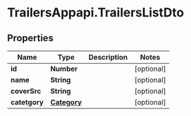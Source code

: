 # TrailersAppapi.TrailersListDto

## Properties
Name | Type | Description | Notes
------------ | ------------- | ------------- | -------------
**id** | **Number** |  | [optional] 
**name** | **String** |  | [optional] 
**coverSrc** | **String** |  | [optional] 
**catetgory** | [**Category**](Category.md) |  | [optional] 
